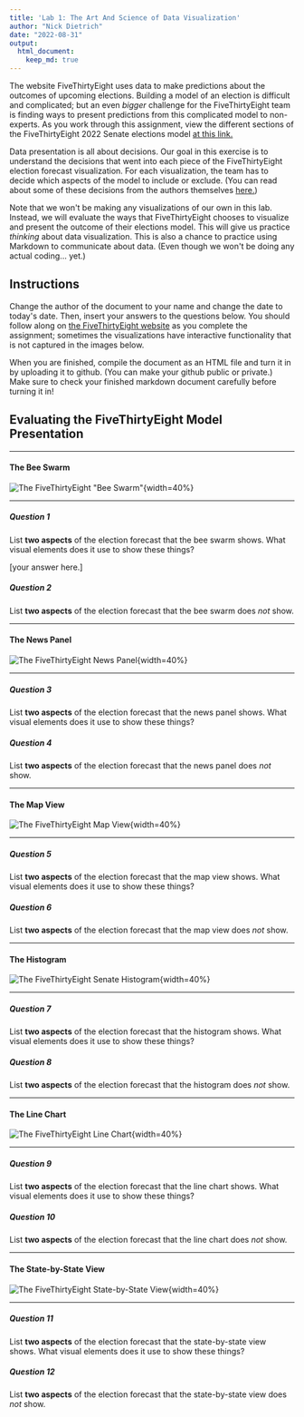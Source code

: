 ```yaml
---
title: 'Lab 1: The Art And Science of Data Visualization'
author: "Nick Dietrich"
date: "2022-08-31"
output: 
  html_document:
    keep_md: true
---
```




The website FiveThirtyEight uses data to make predictions about the outcomes of upcoming elections. Building a model of an election is difficult and complicated; but an even *bigger* challenge for the FiveThirtyEight team is finding ways to present predictions from this complicated model to non-experts. As you work through this assignment, view the different sections of the FiveThirtyEight 2022 Senate elections model [at this link.](https://projects.fivethirtyeight.com/2022-election-forecast/senate/)

Data presentation is all about decisions. Our goal in this exercise is to understand the decisions that went into each piece of the FiveThirtyEight election forecast visualization. For each visualization, the team has to decide which aspects of the model to include or exclude. (You can read about some of these decisions from the authors themselves [here.](https://fivethirtyeight.com/features/how-we-designed-the-look-of-our-2020-forecast/))

Note that we won't be making any visualizations of our own in this lab. Instead, we will evaluate the ways that FiveThirtyEight chooses to visualize and present the outcome of their elections model. This will give us practice *thinking* about data visualization. This is also a chance to practice using Markdown to communicate about data. (Even though we won't be doing any actual coding... yet.)

## Instructions

Change the author of the document to your name and change the date to today's date. Then, insert your answers to the questions below. You should follow along on [the FiveThirtyEight website](https://projects.fivethirtyeight.com/2022-election-forecast/senate/) as you complete the assignment; sometimes the visualizations have interactive functionality that is not captured in the images below.

When you are finished, compile the document as an HTML file and turn it in by uploading it to github. (You can make your github public or private.) Make sure to check your finished markdown document carefully before turning it in!

## Evaluating the FiveThirtyEight Model Presentation

---

#### The Bee Swarm
![The FiveThirtyEight "Bee Swarm"](images/panel1.jpg){width=40%}

---

##### Question 1

List **two aspects** of the election forecast that the bee swarm shows. What visual elements does it use to show these things?

[your answer here.]

##### Question 2

List **two aspects** of the election forecast that the bee swarm does *not* show.

---

#### The News Panel
![The FiveThirtyEight News Panel](images/panel2.jpg){width=40%}

---

##### Question 3

List **two aspects** of the election forecast that the news panel shows. What visual elements does it use to show these things?

##### Question 4

List **two aspects** of the election forecast that the news panel does *not* show.

---

#### The Map View
![The FiveThirtyEight Map View](images/panel3.jpg){width=40%}

---

##### Question 5

List **two aspects** of the election forecast that the map view shows. What visual elements does it use to show these things?

##### Question 6

List **two aspects** of the election forecast that the map view does *not* show.

---

#### The Histogram
![The FiveThirtyEight Senate Histogram](images/panel4.jpg){width=40%}

---

##### Question 7

List **two aspects** of the election forecast that the histogram shows. What visual elements does it use to show these things?

##### Question 8

List **two aspects** of the election forecast that the histogram does *not* show.

---

#### The Line Chart
![The FiveThirtyEight Line Chart](images/panel5.jpg){width=40%}

---

##### Question 9

List **two aspects** of the election forecast that the line chart shows. What visual elements does it use to show these things?

##### Question 10

List **two aspects** of the election forecast that the line chart does *not* show.

---

#### The State-by-State View
![The FiveThirtyEight State-by-State View](images/panel6.jpg){width=40%}

---

##### Question 11

List **two aspects** of the election forecast that the state-by-state view shows. What visual elements does it use to show these things?

##### Question 12

List **two aspects** of the election forecast that the state-by-state view does *not* show.

